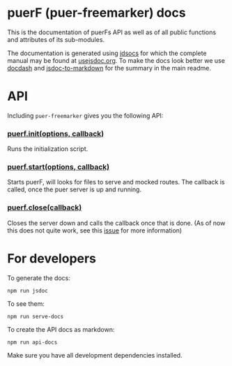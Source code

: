 # puerF (puer-freemarker) docs

This is the documentation of puerFs API as well as of all public functions and attributes of its sub-modules.

The documentation is generated using [jdsocs](https://github.com/jsdoc3/jsdoc) for which the complete manual may be found at [usejsdoc.org](http://usejsdoc.org/). To make the docs look better we use [docdash](https://github.com/clenemt/docdash) and [jsdoc-to-markdown](https://github.com/jsdoc2md/jsdoc-to-markdown) for the summary in the main readme.

# API
Including `puer-freemarker` gives you the following API:

### [puerf.init(options, callback)](module-puer-freemarker.html#.init)

Runs the initialization script.

### [puerf.start(options, callback)](module-puer-freemarker.html#.start)

Starts puerF, will looks for files to serve and mocked routes. The callback is called, once the puer server is up and running.

### [puerf.close(callback)](module-puer-freemarker.html#.close)

Closes the server down and calls the callback once that is done. (As of now this does not quite work, see this [issue](https://github.com/leeluolee/puer/issues/30) for more information)

# For developers

To generate the docs:
```
npm run jsdoc
```

To see them:
```
npm run serve-docs
```
To create the API docs as markdown:
```
npm run api-docs
```
Make sure you have all development dependencies installed.
